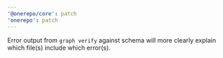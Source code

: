 ```yaml
---
'@onerepo/core': patch
'onerepo': patch
---
```


Error output from `graph verify` against schema will more clearly explain which file(s) include which error(s).

